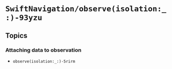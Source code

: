 # ``SwiftNavigation/observe(isolation:_:)-93yzu``

## Topics

### Attaching data to observation

- ``observe(isolation:_:)-5rirm``
